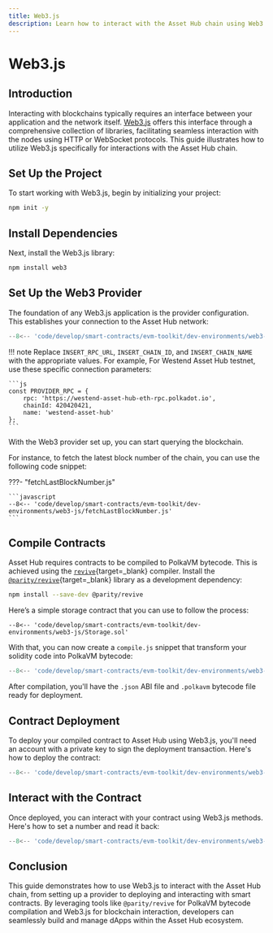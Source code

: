 ```yaml
---
title: Web3.js
description: Learn how to interact with the Asset Hub chain using Web3.js, deploying Solidity contracts, and interacting with deployed smart contracts.
---
```


# Web3.js

## Introduction

Interacting with blockchains typically requires an interface between your application and the network itself. [Web3.js](https://web3js.readthedocs.io/) offers this interface through a comprehensive collection of libraries, facilitating seamless interaction with the nodes using HTTP or WebSocket protocols. This guide illustrates how to utilize Web3.js specifically for interactions with the Asset Hub chain.

## Set Up the Project

To start working with Web3.js, begin by initializing your project:

```bash
npm init -y
```

## Install Dependencies

Next, install the Web3.js library:

```bash
npm install web3
```

## Set Up the Web3 Provider

The foundation of any Web3.js application is the provider configuration. This establishes your connection to the Asset Hub network:

```javascript
--8<-- 'code/develop/smart-contracts/evm-toolkit/dev-environments/web3-js/connectToProvider.js'
```

!!! note
    Replace `INSERT_RPC_URL`, `INSERT_CHAIN_ID`, and `INSERT_CHAIN_NAME` with the appropriate values. For example, For Westend Asset Hub testnet, use these specific connection parameters:

    ```js
    const PROVIDER_RPC = {
        rpc: 'https://westend-asset-hub-eth-rpc.polkadot.io',
        chainId: 420420421,
        name: 'westend-asset-hub'
    };
    ```

With the Web3 provider set up, you can start querying the blockchain.

For instance, to fetch the latest block number of the chain, you can use the following code snippet:

???- "fetchLastBlockNumber.js"

    ```javascript
    --8<-- 'code/develop/smart-contracts/evm-toolkit/dev-environments/web3-js/fetchLastBlockNumber.js'
    ```

## Compile Contracts

Asset Hub requires contracts to be compiled to PolkaVM bytecode. This is achieved using the [`revive`](https://github.com/paritytech/revive){target=\_blank} compiler. Install the [`@parity/revive`](https://github.com/paritytech/js-revive){target=\_blank} library as a development dependency:

```bash
npm install --save-dev @parity/revive
```

Here’s a simple storage contract that you can use to follow the process:

```solidity
--8<-- 'code/develop/smart-contracts/evm-toolkit/dev-environments/web3-js/Storage.sol'
```

With that, you can now create a `compile.js` snippet that transform your solidity code into PolkaVM bytecode:

```javascript
--8<-- 'code/develop/smart-contracts/evm-toolkit/dev-environments/web3-js/compile.js'
```

After compilation, you'll have the `.json` ABI file and `.polkavm` bytecode file ready for deployment.

## Contract Deployment

To deploy your compiled contract to Asset Hub using Web3.js, you'll need an account with a private key to sign the deployment transaction. Here's how to deploy the contract:

```javascript
--8<-- 'code/develop/smart-contracts/evm-toolkit/dev-environments/web3-js/deploy.js'
```

## Interact with the Contract

Once deployed, you can interact with your contract using Web3.js methods. Here's how to set a number and read it back:

```javascript
--8<-- 'code/develop/smart-contracts/evm-toolkit/dev-environments/web3-js/interactContract.js'
```

## Conclusion

This guide demonstrates how to use Web3.js to interact with the Asset Hub chain, from setting up a provider to deploying and interacting with smart contracts. By leveraging tools like `@parity/revive` for PolkaVM bytecode compilation and Web3.js for blockchain interaction, developers can seamlessly build and manage dApps within the Asset Hub ecosystem. 